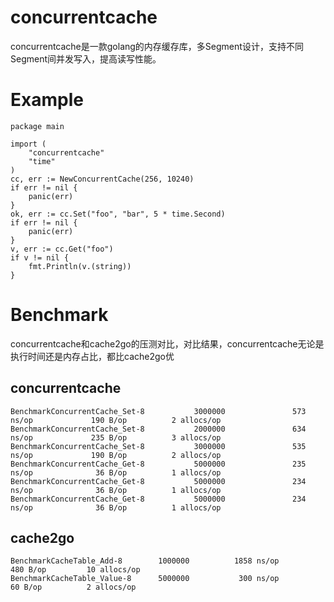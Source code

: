 # concurrentcache
concurrentcache是一款golang的内存缓存库，多Segment设计，支持不同Segment间并发写入，提高读写性能。

# Example
```golang
package main

import (
    "concurrentcache"
	"time"
)
cc, err := NewConcurrentCache(256, 10240)
if err != nil {
    panic(err)
}
ok, err := cc.Set("foo", "bar", 5 * time.Second)
if err != nil {
    panic(err)
}
v, err := cc.Get("foo")
if v != nil {
    fmt.Println(v.(string))
}
```

# Benchmark
concurrentcache和cache2go的压测对比，对比结果，concurrentcache无论是执行时间还是内存占比，都比cache2go优
## concurrentcache
```golang
BenchmarkConcurrentCache_Set-8           3000000               573 ns/op             190 B/op          2 allocs/op
BenchmarkConcurrentCache_Set-8           2000000               634 ns/op             235 B/op          3 allocs/op
BenchmarkConcurrentCache_Set-8           3000000               535 ns/op             190 B/op          2 allocs/op
BenchmarkConcurrentCache_Get-8           5000000               235 ns/op              36 B/op          1 allocs/op
BenchmarkConcurrentCache_Get-8           5000000               234 ns/op              36 B/op          1 allocs/op
BenchmarkConcurrentCache_Get-8           5000000               234 ns/op              36 B/op          1 allocs/op
```

## cache2go
```golang
BenchmarkCacheTable_Add-8     	 1000000	      1858 ns/op	     480 B/op	      10 allocs/op
BenchmarkCacheTable_Value-8   	 5000000	       300 ns/op	      60 B/op	       2 allocs/op
```